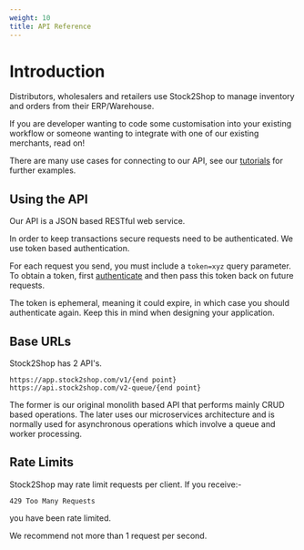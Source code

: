 ```yaml
---
weight: 10
title: API Reference
---
```


# Introduction

Distributors, wholesalers and retailers use Stock2Shop to manage inventory and orders from their ERP/Warehouse. 

If you are developer wanting to code some customisation into your existing workflow or someone wanting to integrate with one of our existing merchants, read on!

There are many use cases for connecting to our API, see our [tutorials](?#tutorials "ERP ecommerce API tutorials") for further examples.
 
 ## Using the API
 
 Our API is a JSON based RESTful web service.
 
 In order to keep transactions secure requests need to be authenticated.
 We use token based authentication. 
 
 For each request you send, you must include a `token=xyz` query parameter.
 To obtain a token, first [authenticate](?#post-authenticate "Authenticating on Stock2Shop") and then pass this token back on future requests.
 
 The token is ephemeral, meaning it could expire, in which case you should authenticate again.
 Keep this in mind when designing your application.
 
 ## Base URLs
 
 Stock2Shop has 2 API's.
 
 `https://app.stock2shop.com/v1/{end point}`   
 `https://api.stock2shop.com/v2-queue/{end point}`
 
 The former is our original monolith based API that performs mainly CRUD based operations.
 The later uses our microservices architecture and is normally used for asynchronous operations which involve a queue and worker processing.    
 
 ## Rate Limits
 
 Stock2Shop may rate limit requests per client. 
 If you receive:- 
 
 `429 Too Many Requests` 
 
  you have been rate limited.
 
 We recommend not more than 1 request per second. 